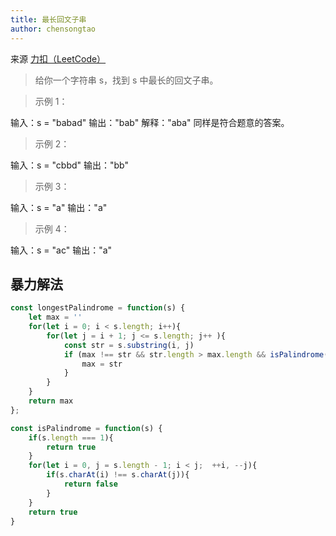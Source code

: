 ```yaml
---
title: 最长回文子串
author: chensongtao
---
```


来源 [力扣（LeetCode）](https://leetcode-cn.com/problems/longest-palindromic-substring)


> 给你一个字符串 s，找到 s 中最长的回文子串。

> 示例 1：

输入：s = "babad"
输出："bab"
解释："aba" 同样是符合题意的答案。

> 示例 2：

输入：s = "cbbd"
输出："bb"

> 示例 3：

输入：s = "a"
输出："a"

> 示例 4：

输入：s = "ac"
输出："a"

## 暴力解法
```js
const longestPalindrome = function(s) {
    let max = ''
    for(let i = 0; i < s.length; i++){
        for(let j = i + 1; j <= s.length; j++ ){
            const str = s.substring(i, j)
            if (max !== str && str.length > max.length && isPalindrome(str)) {
                max = str
            }
        }
    }
    return max
};

const isPalindrome = function(s) {
    if(s.length === 1){
        return true
    }
    for(let i = 0, j = s.length - 1; i < j;  ++i, --j){
        if(s.charAt(i) !== s.charAt(j)){
            return false
        }
    }
    return true
}
```
